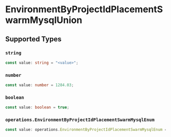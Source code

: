# EnvironmentByProjectIdPlacementSwarmMysqlUnion


## Supported Types

### `string`

```typescript
const value: string = "<value>";
```

### `number`

```typescript
const value: number = 1284.03;
```

### `boolean`

```typescript
const value: boolean = true;
```

### `operations.EnvironmentByProjectIdPlacementSwarmMysqlEnum`

```typescript
const value: operations.EnvironmentByProjectIdPlacementSwarmMysqlEnum = "null";
```

